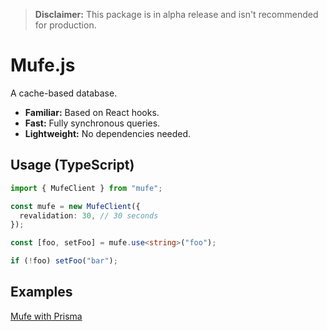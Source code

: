 > **Disclaimer:** This package is in alpha release and isn't recommended for production.

# Mufe.js

A cache-based database.

- **Familiar:** Based on React hooks.
- **Fast:** Fully synchronous queries.
- **Lightweight:** No dependencies needed.

## Usage (TypeScript)

```ts
import { MufeClient } from "mufe";

const mufe = new MufeClient({
  revalidation: 30, // 30 seconds
});

const [foo, setFoo] = mufe.use<string>("foo");

if (!foo) setFoo("bar");
```

## Examples

[Mufe with Prisma](https://github.com/FaonDev/mufe-prisma)
